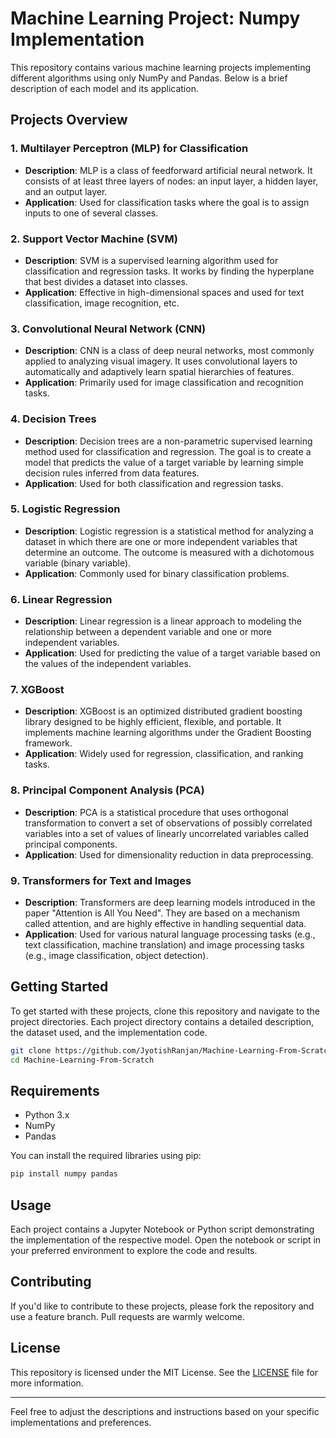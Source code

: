 
# Machine Learning Project: Numpy Implementation

This repository contains various machine learning projects implementing different algorithms using only NumPy and Pandas. Below is a brief description of each model and its application.

## Projects Overview

### 1. Multilayer Perceptron (MLP) for Classification
- **Description**: MLP is a class of feedforward artificial neural network. It consists of at least three layers of nodes: an input layer, a hidden layer, and an output layer.
- **Application**: Used for classification tasks where the goal is to assign inputs to one of several classes.

### 2. Support Vector Machine (SVM)
- **Description**: SVM is a supervised learning algorithm used for classification and regression tasks. It works by finding the hyperplane that best divides a dataset into classes.
- **Application**: Effective in high-dimensional spaces and used for text classification, image recognition, etc.

### 3. Convolutional Neural Network (CNN)
- **Description**: CNN is a class of deep neural networks, most commonly applied to analyzing visual imagery. It uses convolutional layers to automatically and adaptively learn spatial hierarchies of features.
- **Application**: Primarily used for image classification and recognition tasks.

### 4. Decision Trees
- **Description**: Decision trees are a non-parametric supervised learning method used for classification and regression. The goal is to create a model that predicts the value of a target variable by learning simple decision rules inferred from data features.
- **Application**: Used for both classification and regression tasks.

### 5. Logistic Regression
- **Description**: Logistic regression is a statistical method for analyzing a dataset in which there are one or more independent variables that determine an outcome. The outcome is measured with a dichotomous variable (binary variable).
- **Application**: Commonly used for binary classification problems.

### 6. Linear Regression
- **Description**: Linear regression is a linear approach to modeling the relationship between a dependent variable and one or more independent variables.
- **Application**: Used for predicting the value of a target variable based on the values of the independent variables.

### 7. XGBoost
- **Description**: XGBoost is an optimized distributed gradient boosting library designed to be highly efficient, flexible, and portable. It implements machine learning algorithms under the Gradient Boosting framework.
- **Application**: Widely used for regression, classification, and ranking tasks.

### 8. Principal Component Analysis (PCA)
- **Description**: PCA is a statistical procedure that uses orthogonal transformation to convert a set of observations of possibly correlated variables into a set of values of linearly uncorrelated variables called principal components.
- **Application**: Used for dimensionality reduction in data preprocessing.

### 9. Transformers for Text and Images
- **Description**: Transformers are deep learning models introduced in the paper "Attention is All You Need". They are based on a mechanism called attention, and are highly effective in handling sequential data.
- **Application**: Used for various natural language processing tasks (e.g., text classification, machine translation) and image processing tasks (e.g., image classification, object detection).

## Getting Started

To get started with these projects, clone this repository and navigate to the project directories. Each project directory contains a detailed description, the dataset used, and the implementation code.

```sh
git clone https://github.com/JyotishRanjan/Machine-Learning-From-Scratch
cd Machine-Learning-From-Scratch
```

## Requirements

- Python 3.x
- NumPy
- Pandas

You can install the required libraries using pip:

```sh
pip install numpy pandas
```

## Usage

Each project contains a Jupyter Notebook or Python script demonstrating the implementation of the respective model. Open the notebook or script in your preferred environment to explore the code and results.

## Contributing

If you'd like to contribute to these projects, please fork the repository and use a feature branch. Pull requests are warmly welcome.

## License

This repository is licensed under the MIT License. See the [LICENSE](LICENSE) file for more information.

---

Feel free to adjust the descriptions and instructions based on your specific implementations and preferences.
